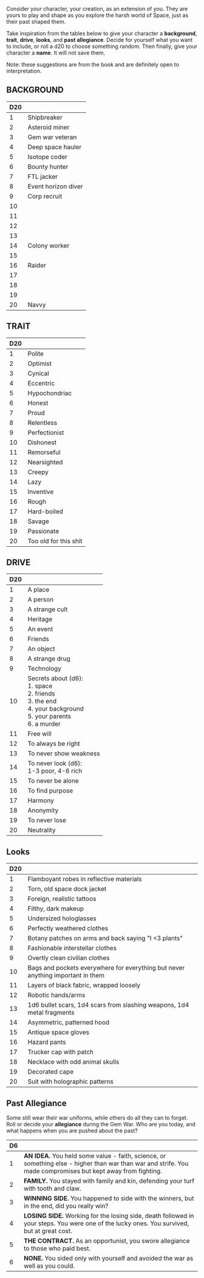 Consider your character, your creation, as an extension of you. They are yours to play and shape as you explore the harsh world of Space, just as their past shaped them.

Take inspiration from the tables below to give your character a **background**, **trait**, **drive**, **looks**, and **past allegiance**. Decide for yourself what you want to include, or roll a d20 to choose something random. Then finally, give your character a **name**. It will not save them.

Note: these suggestions are from the book and are definitely open to interpretation.


## BACKGROUND
| **D20** |                     |
| ------- | ------------------- |
| 1       | Shipbreaker         |
| 2       | Asteroid miner      |
| 3       | Gem war veteran     |
| 4       | Deep space hauler   |
| 5       | Isotope coder       |
| 6       | Bounty hunter       |
| 7       | FTL jacker          |
| 8       | Event horizon diver |
| 9       | Corp recruit        |
| 10      |                     |
| 11      |                     |
| 12      |                     |
| 13      |                     |
| 14      | Colony worker       |
| 15      |                     |
| 16      | Raider              |
| 17      |                     |
| 18      |                     |
| 19      |                     |
| 20      | Navvy               |

## TRAIT
| **D20** |                       |
| ------- | --------------------- |
| 1       | Polite                |
| 2       | Optimist              |
| 3       | Cynical               |
| 4       | Eccentric             |
| 5       | Hypochondriac         |
| 6       | Honest                |
| 7       | Proud                 |
| 8       | Relentless            |
| 9       | Perfectionist         |
| 10      | Dishonest             |
| 11      | Remorseful            |
| 12      | Nearsighted           |
| 13      | Creepy                |
| 14      | Lazy                  |
| 15      | Inventive             |
| 16      | Rough                 |
| 17      | Hard-boiled           |
| 18      | Savage                |
| 19      | Passionate            |
| 20      | Too old for this shit |

## DRIVE
| **D20** |                                                                                                                     |
| ------- | ------------------------------------------------------------------------------------------------------------------- |
| 1       | A place                                                                                                             |
| 2       | A person                                                                                                            |
| 3       | A strange cult                                                                                                      |
| 4       | Heritage                                                                                                            |
| 5       | An event                                                                                                            |
| 6       | Friends                                                                                                             |
| 7       | An object                                                                                                           |
| 8       | A strange drug                                                                                                      |
| 9       | Technology                                                                                                          |
| 10      | Secrets about (d6):<br>1. space<br>2. friends<br>3. the end<br>4. your background<br>5. your parents<br>6. a murder |
| 11      | Free will                                                                                                           |
| 12      | To always be right                                                                                                  |
| 13      | To never show weakness                                                                                              |
| 14      | To never look (d6):<br>1-3 poor, 4-6 rich                                                                           |
| 15      | To never be alone                                                                                                   |
| 16      | To find purpose                                                                                                     |
| 17      | Harmony                                                                                                             |
| 18      | Anonymity                                                                                                           |
| 19      | To never lose                                                                                                       |
| 20      | Neutrality                                                                                                          |

## Looks
| **D20** |                                                                                 |
| ------- | ------------------------------------------------------------------------------- |
| 1       | Flamboyant robes in reflective materials                                        |
| 2       | Torn, old space dock jacket                                                     |
| 3       | Foreign, realistic tattoos                                                      |
| 4       | Filthy, dark makeup                                                             |
| 5       | Undersized hologlasses                                                          |
| 6       | Perfectly weathered clothes                                                     |
| 7       | Botany patches on arms and back saying "I <3 plants"                            |
| 8       | Fashionable interstellar clothes                                                |
| 9       | Overtly clean civilian clothes                                                  |
| 10      | Bags and pockets everywhere for everything but never anything important in them |
| 11      | Layers of black fabric, wrapped loosely                                         |
| 12      | Robotic hands/arms                                                              |
| 13      | 1d6 bullet scars, 1d4 scars from slashing weapons, 1d4 metal fragments          |
| 14      | Asymmetric, patterned hood                                                      |
| 15      | Antique space gloves                                                            |
| 16      | Hazard pants                                                                    |
| 17      | Trucker cap with patch                                                          |
| 18      | Necklace with odd animal skulls                                                 |
| 19      | Decorated cape                                                                  |
| 20      | Suit with holographic patterns                                                  |


## Past Allegiance
Some still wear their war uniforms, while others do all they can to forget. Roll or decide your **allegiance** during the Gem War. Who are you today, and what happens when you are pushed about the past?

| **D6** |                                                                                                                                                               |
| ------ | ------------------------------------------------------------------------------------------------------------------------------------------------------------- |
| 1      | **AN IDEA.** You held some value - faith, science, or something else - higher than war than war and strife. You made compromises but kept away from fighting. |
| 2      | **FAMILY.** You stayed with family and kin, defending your turf with tooth and claw.                                                                          |
| 3      | **WINNING SIDE.** You happened to side with the winners, but in the end, did you really win?                                                                  |
| 4      | **LOSING SIDE.** Working for the losing side, death followed in your steps. You were one of the lucky ones. You survived, but at great cost.                  |
| 5      | **THE CONTRACT.** As an opportunist, you swore allegiance to those who paid best.                                                                             |
| 6      | **NONE.** You sided only with yourself and avoided the war as well as you could.                                                                              |
